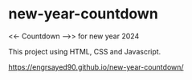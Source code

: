 # new-year-countdown
<<- Countdown -->> for new year 2024

This project using HTML, CSS and Javascript. 

https://engrsayed90.github.io/new-year-countdown/
